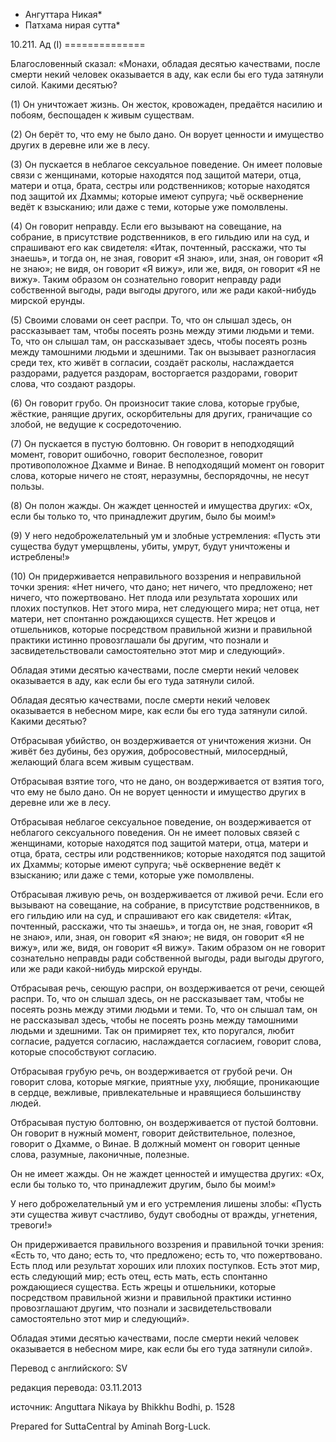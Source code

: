 * Ангуттара Никая*
* Патхама нирая сутта*

10\.211\. Ад \(I\)
\=\=\=\=\=\=\=\=\=\=\=\=\=\=

Благословенный сказал: «Монахи, обладая десятью качествами, после смерти некий человек оказывается в аду, как если бы его туда затянули силой\. Какими десятью?

\(1\) Он уничтожает жизнь\. Он жесток, кровожаден, предаётся насилию и побоям, беспощаден к живым существам\.

\(2\) Он берёт то, что ему не было дано\. Он ворует ценности и имущество других в деревне или же в лесу\.

\(3\) Он пускается в неблагое сексуальное поведение\. Он имеет половые связи с женщинами, которые находятся под защитой матери, отца, матери и отца, брата, сестры или родственников; которые находятся под защитой их Дхаммы; которые имеют супруга; чьё осквернение ведёт к взысканию; или даже с теми, которые уже помолвлены\.

\(4\) Он говорит неправду\. Если его вызывают на совещание, на собрание, в присутствие родственников, в его гильдию или на суд, и спрашивают его как свидетеля: «Итак, почтенный, расскажи, что ты знаешь», и тогда он, не зная, говорит «Я знаю», или, зная, он говорит «Я не знаю»; не видя, он говорит «Я вижу», или же, видя, он говорит «Я не вижу»\. Таким образом он сознательно говорит неправду ради собственной выгоды, ради выгоды другого, или же ради какой\-нибудь мирской ерунды\.

\(5\) Своими словами он сеет распри\. То, что он слышал здесь, он рассказывает там, чтобы посеять рознь между этими людьми и теми\. То, что он слышал там, он рассказывает здесь, чтобы посеять рознь между тамошними людьми и здешними\. Так он вызывает разногласия среди тех, кто живёт в согласии, создаёт расколы, наслаждается раздорами, радуется раздорам, восторгается раздорами, говорит слова, что создают раздоры\.

\(6\) Он говорит грубо\. Он произносит такие слова, которые грубые, жёсткие, ранящие других, оскорбительны для других, граничащие со злобой, не ведущие к сосредоточению\.

\(7\) Он пускается в пустую болтовню\. Он говорит в неподходящий момент, говорит ошибочно, говорит бесполезное, говорит противоположное Дхамме и Винае\. В неподходящий момент он говорит слова, которые ничего не стоят, неразумны, беспорядочны, не несут пользы\.

\(8\) Он полон жажды\. Он жаждет ценностей и имущества других: «Ох, если бы только то, что принадлежит другим, было бы моим\!»

\(9\) У него недоброжелательный ум и злобные устремления: «Пусть эти существа будут умерщвлены, убиты, умрут, будут уничтожены и истреблены\!»

\(10\) Он придерживается неправильного воззрения и неправильной точки зрения: «Нет ничего, что дано; нет ничего, что предложено; нет ничего, что пожертвовано\. Нет плода или результата хороших или плохих поступков\. Нет этого мира, нет следующего мира; нет отца, нет матери, нет спонтанно рождающихся существ\. Нет жрецов и отшельников, которые посредством правильной жизни и правильной практики истинно провозглашали бы другим, что познали и засвидетельствовали самостоятельно этот мир и следующий»\.

Обладая этими десятью качествами, после смерти некий человек оказывается в аду, как если бы его туда затянули силой\.

Обладая десятью качествами, после смерти некий человек оказывается в небесном мире, как если бы его туда затянули силой\. Какими десятью?

Отбрасывая убийство, он воздерживается от уничтожения жизни\. Он живёт без дубины, без оружия, добросовестный, милосердный, желающий блага всем живым существам\.

Отбрасывая взятие того, что не дано, он воздерживается от взятия того, что ему не было дано\. Он не ворует ценности и имущество других в деревне или же в лесу\.

Отбрасывая неблагое сексуальное поведение, он воздерживается от неблагого сексуального поведения\. Он не имеет половых связей с женщинами, которые находятся под защитой матери, отца, матери и отца, брата, сестры или родственников; которые находятся под защитой их Дхаммы; которые имеют супруга; чьё осквернение ведёт к взысканию; или даже с теми, которые уже помолвлены\.

Отбрасывая лживую речь, он воздерживается от лживой речи\. Если его вызывают на совещание, на собрание, в присутствие родственников, в его гильдию или на суд, и спрашивают его как свидетеля: «Итак, почтенный, расскажи, что ты знаешь», и тогда он, не зная, говорит «Я не знаю», или, зная, он говорит «Я знаю»; не видя, он говорит «Я не вижу», или же, видя, он говорит «Я вижу»\. Таким образом он не говорит сознательно неправды ради собственной выгоды, ради выгоды другого, или же ради какой\-нибудь мирской ерунды\.

Отбрасывая речь, сеющую распри, он воздерживается от речи, сеющей распри\. То, что он слышал здесь, он не рассказывает там, чтобы не посеять рознь между этими людьми и теми\. То, что он слышал там, он не рассказывал здесь, чтобы не посеять рознь между тамошними людьми и здешними\. Так он примиряет тех, кто поругался, любит согласие, радуется согласию, наслаждается согласием, говорит слова, которые способствуют согласию\.

Отбрасывая грубую речь, он воздерживается от грубой речи\. Он говорит слова, которые мягкие, приятные уху, любящие, проникающие в сердце, вежливые, привлекательные и нравящиеся большинству людей\.

Отбрасывая пустую болтовню, он воздерживается от пустой болтовни\. Он говорит в нужный момент, говорит действительное, полезное, говорит о Дхамме, о Винае\. В должный момент он говорит ценные слова, разумные, лаконичные, полезные\.

Он не имеет жажды\. Он не жаждет ценностей и имущества других: «Ох, если бы только то, что принадлежит другим, было бы моим\!»

У него доброжелательный ум и его устремления лишены злобы: «Пусть эти существа живут счастливо, будут свободны от вражды, угнетения, тревоги\!»

Он придерживается правильного воззрения и правильной точки зрения: «Есть то, что дано; есть то, что предложено; есть то, что пожертвовано\. Есть плод или результат хороших или плохих поступков\. Есть этот мир, есть следующий мир; есть отец, есть мать, есть спонтанно рождающиеся существа\. Есть жрецы и отшельники, которые посредством правильной жизни и правильной практики истинно провозглашают другим, что познали и засвидетельствовали самостоятельно этот мир и следующий»\.

Обладая этими десятью качествами, после смерти некий человек оказывается в небесном мире, как если бы его туда затянули силой»\.

Перевод с английского: SV

редакция перевода: 03\.11\.2013

источник: Anguttara Nikaya by Bhikkhu Bodhi, p\. 1528

Prepared for SuttaCentral by Aminah Borg\-Luck\.